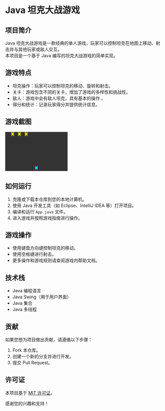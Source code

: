 # Java 坦克大战游戏

## 项目简介

Java 坦克大战游戏是一款经典的单人游戏，玩家可以控制坦克在地图上移动、射击并与其他玩家或敌人交互。<br>
本项目是一个基于 Java 编写的坦克大战游戏的简单实现。

## 游戏特点
- 坦克操作：玩家可以控制坦克的移动、旋转和射击。
- 关卡：游戏包含不同的关卡，增加了游戏的多样性和挑战性。
- 敌人：游戏中会有敌人坦克，具有基本的操作 。
- 得分和统计：记录玩家得分并提供统计信息。

## 游戏截图
<img src="lib/img.png" alt="发射子弹" width="200">


## 如何运行

1. 克隆或下载本仓库到您的本地计算机。
2. 使用 Java 开发工具（如 Eclipse、IntelliJ IDEA 等）打开项目。
3. 编译和运行 `App.java` 文件。
4. 进入游戏并按照游戏指南进行操作。

## 游戏操作

- 使用键盘方向键控制坦克的移动。
- 使用空格键进行射击。
- 更多操作和游戏规则请查阅游戏内帮助文档。

## 技术栈

- Java 编程语言
- Java Swing（用于用户界面）
- Java 集合
- Java 多线程

## 贡献

如果您想为项目做出贡献，请遵循以下步骤：

1. Fork 本仓库。
2. 创建一个新的分支并进行开发。
3. 提交 Pull Request。

## 许可证

本项目基于 [MIT 许可证](LICENSE)。

感谢您的兴趣和支持！
